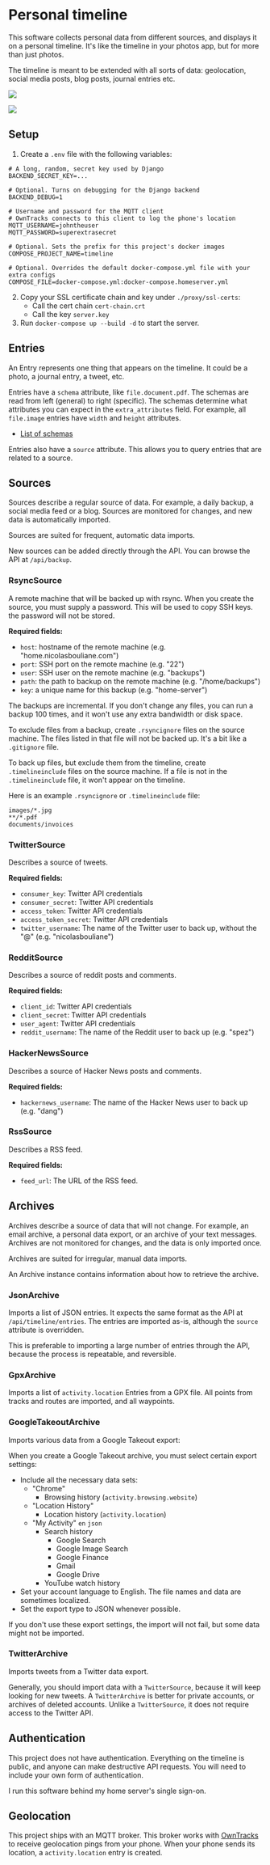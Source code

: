 # Personal timeline

This software collects personal data from different sources, and displays it on a personal timeline. It's like the timeline in your photos app, but for more than just photos.

The timeline is meant to be extended with all sorts of data: geolocation, social media posts, blog posts, journal entries etc.

![](https://nicolasbouliane.com/images/Screenshot-2021-02-03-at-14.56.20.png)

![](https://nicolasbouliane.com/images/Screenshot-2021-02-03-at-14.53.08.png)

## Setup

1. Create a `.env` file with the following variables:
```
# A long, random, secret key used by Django
BACKEND_SECRET_KEY=...

# Optional. Turns on debugging for the Django backend
BACKEND_DEBUG=1

# Username and password for the MQTT client
# OwnTracks connects to this client to log the phone's location
MQTT_USERNAME=johntheuser
MQTT_PASSWORD=superextrasecret

# Optional. Sets the prefix for this project's docker images
COMPOSE_PROJECT_NAME=timeline

# Optional. Overrides the default docker-compose.yml file with your extra configs
COMPOSE_FILE=docker-compose.yml:docker-compose.homeserver.yml
```

2. Copy your SSL certificate chain and key under `./proxy/ssl-certs`:
    - Call the cert chain `cert-chain.crt`
    - Call the key `server.key`
3. Run `docker-compose up --build -d` to start the server.

## Entries

An Entry represents one thing that appears on the timeline. It could be a photo, a journal entry, a tweet, etc.

Entries have a `schema` attribute, like `file.document.pdf`. The schemas are read from left (general) to right (specific). The schemas determine what attributes you can expect in the `extra_attributes` field. For example, all `file.image` entries have `width` and `height` attributes.

* [List of schemas](https://github.com/nicbou/timeline/blob/master/README.md)

Entries also have a `source` attribute. This allows you to query entries that are related to a source. 

## Sources

Sources describe a regular source of data. For example, a daily backup, a social media feed or a blog. Sources are monitored for changes, and new data is automatically imported.

Sources are suited for frequent, automatic data imports.

New sources can be added directly through the API. You can browse the API at `/api/backup`.

### RsyncSource

A remote machine that will be backed up with rsync. When you create the source, you must supply a password. This will be used to copy SSH keys. the password will not be stored.

**Required fields:**

* `host`: hostname of the remote machine (e.g. "home.nicolasbouliane.com")
* `port`: SSH port on the remote machine (e.g. "22")
* `user`: SSH user on the remote machine (e.g. "backups")
* `path`: the path to backup on the remote machine (e.g. "/home/backups")
* `key`: a unique name for this backup (e.g. "home-server")

The backups are incremental. If you don't change any files, you can run a backup 100 times, and it won't use any extra bandwidth or disk space.

To exclude files from a backup, create `.rsyncignore` files on the source machine. The files listed in that file will not be backed up. It's a bit like a `.gitignore` file.

To back up files, but exclude them from the timeline, create `.timelineinclude` files on the source machine. If a file is not in the `.timelineinclude` file, it won't appear on the timeline.

Here is an example `.rsyncignore` or `.timelineinclude` file:
```
images/*.jpg
**/*.pdf
documents/invoices
```

### TwitterSource

Describes a source of tweets.

**Required fields:**

* `consumer_key`: Twitter API credentials
* `consumer_secret`: Twitter API credentials
* `access_token`: Twitter API credentials
* `access_token_secret`: Twitter API credentials
* `twitter_username`: The name of the Twitter user to back up, without the "@" (e.g. "nicolasbouliane")

### RedditSource

Describes a source of reddit posts and comments.

**Required fields:**

* `client_id`: Twitter API credentials
* `client_secret`: Twitter API credentials
* `user_agent`: Twitter API credentials
* `reddit_username`: The name of the Reddit user to back up (e.g. "spez")

### HackerNewsSource

Describes a source of Hacker News posts and comments.

**Required fields:**

* `hackernews_username`: The name of the Hacker News user to back up (e.g. "dang")

### RssSource

Describes a RSS feed.

**Required fields:**

* `feed_url`: The URL of the RSS feed.

## Archives

Archives describe a source of data that will not change. For example, an email archive, a personal data export, or an archive of your text messages. Archives are not monitored for changes, and the data is only imported once.

Archives are suited for irregular, manual data imports.

An Archive instance contains information about how to retrieve the archive.

### JsonArchive

Imports a list of JSON entries. It expects the same format as the API at `/api/timeline/entries`. The entries are imported as-is, although the `source` attribute is overridden.

This is preferable to importing a large number of entries through the API, because the process is repeatable, and reversible.

### GpxArchive

Imports a list of `activity.location` Entries from a GPX file. All points from tracks and routes are imported, and all waypoints.

### GoogleTakeoutArchive

Imports various data from a Google Takeout export:

When you create a Google Takeout archive, you must select certain export settings:

* Include all the necessary data sets:
    * "Chrome"
        * Browsing history (`activity.browsing.website`)
    * "Location History"
        * Location history (`activity.location`)
    * "My Activity" `en` `json`
        * Search history
            * Google Search
            * Google Image Search
            * Google Finance
            * Gmail
            * Google Drive
        * YouTube watch history
* Set your account language to English. The file names and data are sometimes localized.
* Set the export type to JSON whenever possible.

If you don't use these export settings, the import will not fail, but some data might not be imported.

### TwitterArchive

Imports tweets from a Twitter data export.

Generally, you should import data with a `TwitterSource`, because it will keep looking for new tweets. A `TwitterArchive` is better for private accounts, or archives of deleted accounts. Unlike a `TwitterSource`, it does not require access to the Twitter API.

## Authentication

This project does not have authentication. Everything on the timeline is public, and anyone can make destructive API requests. You will need to include your own form of authentication.

I run this software behind my home server's single sign-on.

## Geolocation

This project ships with an MQTT broker. This broker works with [OwnTracks](https://owntracks.org/) to receive geolocation pings from your phone. When your phone sends its location, a `activity.location` entry is created.
